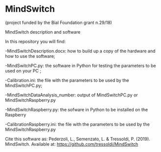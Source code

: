 # MindSwitch

(project funded by the Bial Foundation grant n.29/18) 


MindSwitch description and software

In this repository you will find:

-MindSwitchDescription.docx: how to build up a copy of the hardware and how to use the software;

-MindSwitchPC.py: the software in Python for testing the parameters to be used on your PC ;

-Calibration.ini: the file with the parameters to be used by the MindSwitchPC.py;

-MindSwitchDataAnalysis_number: output of MindSwitchPC.py or MindSwitchRaspberry.py

-MindSwitchRaspberry.py: the sofware in Python to be installed on the Raspberry

-CalibrationRaspberry.ini: the file with the parameters to be used by the MindSwitchRaspberry.py


Cite this software as:
Pederzoli, L., Semenzato, L. & Tressoldi, P. (2019). MindSwitch. Available at: https://github.com/tressoldi/MindSwitch
